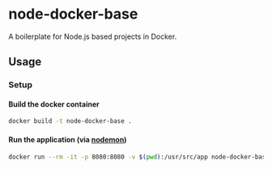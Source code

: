 # node-docker-base

A boilerplate for Node.js based projects in Docker.

## Usage

### Setup

#### Build the docker container

```bash
docker build -t node-docker-base .
```

#### Run the application (via [nodemon](https://nodemon.io))

```bash
docker run --rm -it -p 8080:8080 -v $(pwd):/usr/src/app node-docker-base 
```
